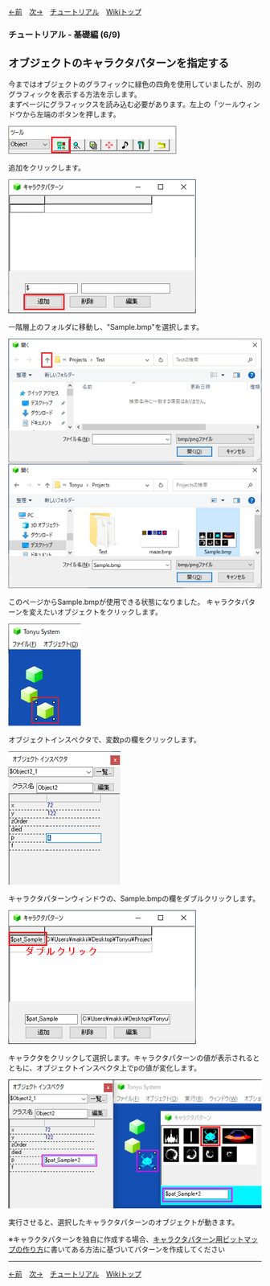 

[←前](./tr-basic05)&emsp;[次→](./tr-basic07)&emsp;[チュートリアル](./tutorial)&emsp;[Wikiトップ](./)

<title>チュートリアル - 基礎編 (6/9) - オブジェクトのキャラクタパターンを指定する</title>

### チュートリアル - 基礎編 (6/9)
## オブジェクトのキャラクタパターンを指定する

今まではオブジェクトのグラフィックに緑色の四角を使用していましたが、別のグラフィックを表示する方法を示します。  
まずページにグラフィックスを読み込む必要があります。左上の「ツールウィンドウから左端のボタンを押します。

![disp-char.png](./img/disp-char.png)

追加をクリックします。

![redadd.png](./img/redadd.png)

一階層上のフォルダに移動し、"Sample.bmp"を選択します。

![bmpdialog.png](./img/bmpdialog.png)
![bmpdialog2.png](./img/bmpdialog2.png)

このページからSample.bmpが使用できる状態になりました。 キャラクタパターンを変えたいオブジェクトをクリックします。

![selch.png](./img/selch.png)

オブジェクトインスペクタで、変数pの欄をクリックします。

![selp.png](./img/selp.png)

キャラクタパターンウィンドウの、Sample.bmpの欄をダブルクリックします。

![redadd2.png](./img/redadd2.png)

キャラクタをクリックして選択します。キャラクタパターンの値が表示されるとともに、オブジェクトインスペクタ上でpの値が変化します。

![pchnglast.png](./img/pchnglast.png)

実行させると、選択したキャラクタパターンのオブジェクトが動きます。

※キャラクタパターンを独自に作成する場合、[キャラクタパターン用ビットマップの作り方](./tr-basic99)に書いてある方法に基づいてパターンを作成してください

***

[←前](./tr-basic05)&emsp;[次→](./tr-basic07)&emsp;[チュートリアル](./tutorial)&emsp;[Wikiトップ](./)
